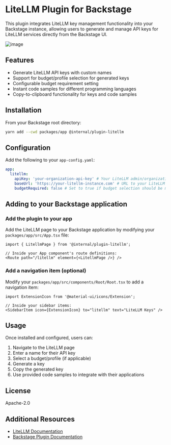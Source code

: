 # LiteLLM Plugin for Backstage

This plugin integrates LiteLLM key management functionality into your Backstage instance, allowing users to generate and manage API keys for LiteLLM services directly from the Backstage UI.

![image](https://github.com/user-attachments/assets/bcd3daed-029c-42c0-90d6-43996d7bf127)


## Features

- Generate LiteLLM API keys with custom names
- Support for budget/profile selection for generated keys
- Configurable budget requirement setting
- Instant code samples for different programming languages
- Copy-to-clipboard functionality for keys and code samples

## Installation

From your Backstage root directory:
```bash
yarn add --cwd packages/app @internal/plugin-litellm
```

## Configuration

Add the following to your `app-config.yaml`:
```yaml
app:
  litellm:
    apiKey: 'your-organization-api-key' # Your LiteLLM admin/organization API key
    baseUrl: 'https://your-litellm-instance.com' # URL to your LiteLLM instance
    budgetRequired: false # Set to true if budget selection should be mandatory
```

## Adding to your Backstage application

### Add the plugin to your app

Add the LiteLLM page to your Backstage application by modifying your `packages/app/src/App.tsx` file:

```tsx
import { LitellmPage } from '@internal/plugin-litellm';

// Inside your App component's route definitions:
<Route path="/litellm" element={<LitellmPage />} />
```

### Add a navigation item (optional)

Modify your `packages/app/src/components/Root/Root.tsx` to add a navigation item:

```tsx
import ExtensionIcon from '@material-ui/icons/Extension';

// Inside your sidebar items:
<SidebarItem icon={ExtensionIcon} to="litellm" text="LiteLLM Keys" />
```

## Usage

Once installed and configured, users can:

1. Navigate to the LiteLLM page
2. Enter a name for their API key
3. Select a budget/profile (if applicable)
4. Generate a key
5. Copy the generated key
6. Use provided code samples to integrate with their applications

## License

Apache-2.0

## Additional Resources

- [LiteLLM Documentation](https://docs.litellm.ai/)
- [Backstage Plugin Documentation](https://backstage.io/docs/plugins/)
